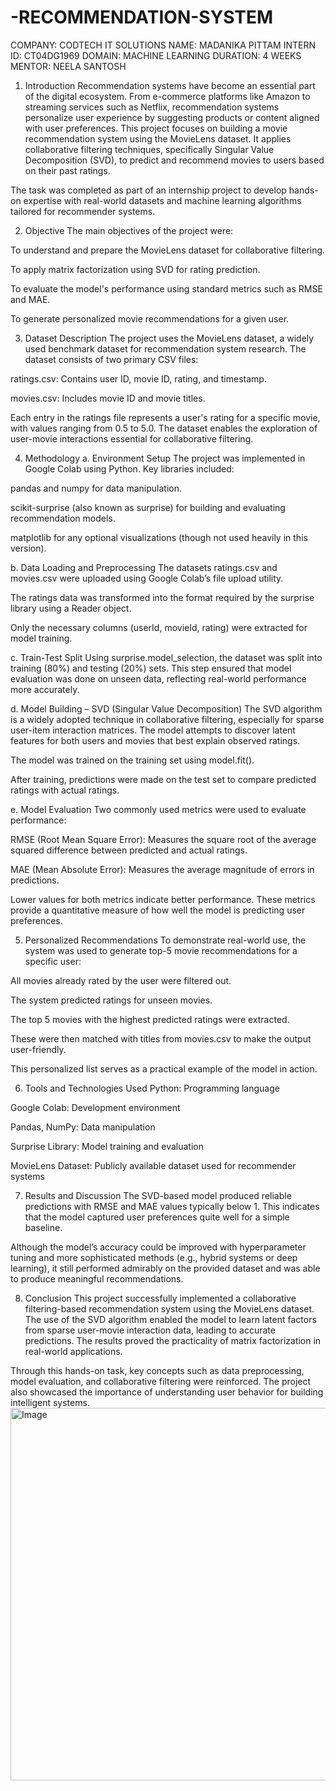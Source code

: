 # -RECOMMENDATION-SYSTEM
COMPANY: CODTECH IT SOLUTIONS
NAME: MADANIKA PITTAM
INTERN ID: CT04DG1969
DOMAIN: MACHINE LEARNING
DURATION: 4 WEEKS
MENTOR: NEELA SANTOSH
1. Introduction
Recommendation systems have become an essential part of the digital ecosystem. From e-commerce platforms like Amazon to streaming services such as Netflix, recommendation systems personalize user experience by suggesting products or content aligned with user preferences. This project focuses on building a movie recommendation system using the MovieLens dataset. It applies collaborative filtering techniques, specifically Singular Value Decomposition (SVD), to predict and recommend movies to users based on their past ratings.

The task was completed as part of an internship project to develop hands-on expertise with real-world datasets and machine learning algorithms tailored for recommender systems.

2. Objective
The main objectives of the project were:

To understand and prepare the MovieLens dataset for collaborative filtering.

To apply matrix factorization using SVD for rating prediction.

To evaluate the model's performance using standard metrics such as RMSE and MAE.

To generate personalized movie recommendations for a given user.

3. Dataset Description
The project uses the MovieLens dataset, a widely used benchmark dataset for recommendation system research. The dataset consists of two primary CSV files:

ratings.csv: Contains user ID, movie ID, rating, and timestamp.

movies.csv: Includes movie ID and movie titles.

Each entry in the ratings file represents a user's rating for a specific movie, with values ranging from 0.5 to 5.0. The dataset enables the exploration of user-movie interactions essential for collaborative filtering.

4. Methodology
a. Environment Setup
The project was implemented in Google Colab using Python. Key libraries included:

pandas and numpy for data manipulation.

scikit-surprise (also known as surprise) for building and evaluating recommendation models.

matplotlib for any optional visualizations (though not used heavily in this version).

b. Data Loading and Preprocessing
The datasets ratings.csv and movies.csv were uploaded using Google Colab’s file upload utility.

The ratings data was transformed into the format required by the surprise library using a Reader object.

Only the necessary columns (userId, movieId, rating) were extracted for model training.

c. Train-Test Split
Using surprise.model_selection, the dataset was split into training (80%) and testing (20%) sets. This step ensured that model evaluation was done on unseen data, reflecting real-world performance more accurately.

d. Model Building – SVD (Singular Value Decomposition)
The SVD algorithm is a widely adopted technique in collaborative filtering, especially for sparse user-item interaction matrices. The model attempts to discover latent features for both users and movies that best explain observed ratings.

The model was trained on the training set using model.fit().

After training, predictions were made on the test set to compare predicted ratings with actual ratings.

e. Model Evaluation
Two commonly used metrics were used to evaluate performance:

RMSE (Root Mean Square Error): Measures the square root of the average squared difference between predicted and actual ratings.

MAE (Mean Absolute Error): Measures the average magnitude of errors in predictions.

Lower values for both metrics indicate better performance. These metrics provide a quantitative measure of how well the model is predicting user preferences.

5. Personalized Recommendations
To demonstrate real-world use, the system was used to generate top-5 movie recommendations for a specific user:

All movies already rated by the user were filtered out.

The system predicted ratings for unseen movies.

The top 5 movies with the highest predicted ratings were extracted.

These were then matched with titles from movies.csv to make the output user-friendly.

This personalized list serves as a practical example of the model in action.

6. Tools and Technologies Used
Python: Programming language

Google Colab: Development environment

Pandas, NumPy: Data manipulation

Surprise Library: Model training and evaluation

MovieLens Dataset: Publicly available dataset used for recommender systems

7. Results and Discussion
The SVD-based model produced reliable predictions with RMSE and MAE values typically below 1. This indicates that the model captured user preferences quite well for a simple baseline.

Although the model’s accuracy could be improved with hyperparameter tuning and more sophisticated methods (e.g., hybrid systems or deep learning), it still performed admirably on the provided dataset and was able to produce meaningful recommendations.

8. Conclusion
This project successfully implemented a collaborative filtering-based recommendation system using the MovieLens dataset. The use of the SVD algorithm enabled the model to learn latent factors from sparse user-movie interaction data, leading to accurate predictions. The results proved the practicality of matrix factorization in real-world applications.

Through this hands-on task, key concepts such as data preprocessing, model evaluation, and collaborative filtering were reinforced. The project also showcased the importance of understanding user behavior for building intelligent systems.
<img width="1384" height="596" alt="Image" src="https://github.com/user-attachments/assets/58fc6466-c7df-4657-b453-4b44e02248c9" />
